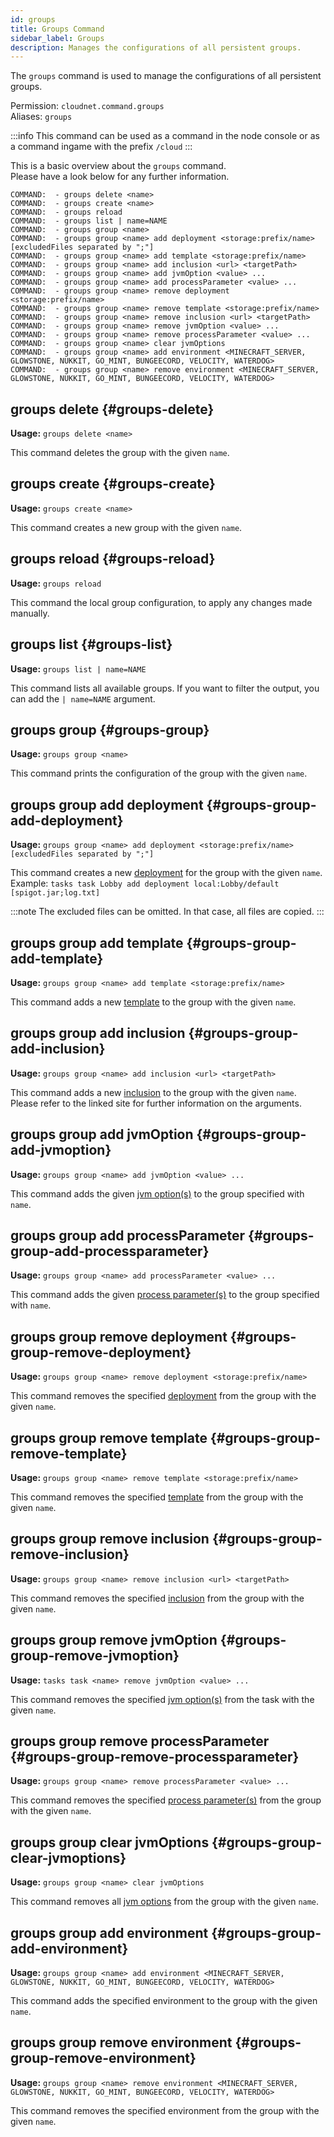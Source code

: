 ```yaml
---
id: groups
title: Groups Command
sidebar_label: Groups
description: Manages the configurations of all persistent groups.
---
```


The `groups` command is used to manage the configurations of all persistent groups.

Permission: `cloudnet.command.groups`  
Aliases: `groups`

:::info
This command can be used as a command in the node console or as a command ingame with the prefix `/cloud`
:::

This is a basic overview about the `groups` command.  
Please have a look below for any further information.
```
COMMAND:  - groups delete <name>
COMMAND:  - groups create <name>
COMMAND:  - groups reload
COMMAND:  - groups list | name=NAME
COMMAND:  - groups group <name>
COMMAND:  - groups group <name> add deployment <storage:prefix/name> [excludedFiles separated by ";"]
COMMAND:  - groups group <name> add template <storage:prefix/name>
COMMAND:  - groups group <name> add inclusion <url> <targetPath>
COMMAND:  - groups group <name> add jvmOption <value> ...
COMMAND:  - groups group <name> add processParameter <value> ...
COMMAND:  - groups group <name> remove deployment <storage:prefix/name>
COMMAND:  - groups group <name> remove template <storage:prefix/name>
COMMAND:  - groups group <name> remove inclusion <url> <targetPath>
COMMAND:  - groups group <name> remove jvmOption <value> ...
COMMAND:  - groups group <name> remove processParameter <value> ...
COMMAND:  - groups group <name> clear jvmOptions
COMMAND:  - groups group <name> add environment <MINECRAFT_SERVER, GLOWSTONE, NUKKIT, GO_MINT, BUNGEECORD, VELOCITY, WATERDOG>
COMMAND:  - groups group <name> remove environment <MINECRAFT_SERVER, GLOWSTONE, NUKKIT, GO_MINT, BUNGEECORD, VELOCITY, WATERDOG>
```

## groups delete {#groups-delete}
**Usage:** `groups delete <name>`

This command deletes the group with the given `name`.

## groups create {#groups-create}
**Usage:** `groups create <name>`

This command creates a new group with the given `name`.

## groups reload {#groups-reload}
**Usage:** `groups reload`

This command the local group configuration, to apply any changes made manually.

## groups list {#groups-list}
**Usage:** `groups list | name=NAME`

This command lists all available groups. If you want to filter the output, you can add the `| name=NAME` argument.

## groups group {#groups-group}
**Usage:** `groups group <name>`

This command prints the configuration of the group with the given `name`.

## groups group add deployment {#groups-group-add-deployment}
**Usage:** `groups group <name> add deployment <storage:prefix/name> [excludedFiles separated by ";"]`

This command creates a new [deployment](../components/tasks.md#deployments) for the group with the given `name`.
Example: `tasks task Lobby add deployment local:Lobby/default [spigot.jar;log.txt]`

:::note
The excluded files can be omitted. In that case, all files are copied.
:::

## groups group add template {#groups-group-add-template}
**Usage:** `groups group <name> add template <storage:prefix/name>`

This command adds a new [template](../components/templates.md) to the group with the given `name`.

## groups group add inclusion {#groups-group-add-inclusion}
**Usage:** `groups group <name> add inclusion <url> <targetPath>`

This command adds a new [inclusion](../components/tasks.md#includes) to the group with the given `name`.  
Please refer to the linked site for further information on the arguments.

## groups group add jvmOption {#groups-group-add-jvmoption}
**Usage:** `groups group <name> add jvmOption <value> ...`

This command adds the given [jvm option(s)](../components/tasks.md#jvmoptions) to the group specified with `name`.

## groups group add processParameter {#groups-group-add-processparameter}
**Usage:** `groups group <name> add processParameter <value> ...`

This command adds the given [process parameter(s)](../components/tasks.md#processparameters) to the group specified with `name`.

## groups group remove deployment {#groups-group-remove-deployment}
**Usage:** `groups group <name> remove deployment <storage:prefix/name>`

This command removes the specified [deployment](../components/tasks.md#deployments) from the group with the given `name`.

## groups group remove template {#groups-group-remove-template}
**Usage:** `groups group <name> remove template <storage:prefix/name>`

This command removes the specified [template](../components/tasks.md#templates) from the group with the given `name`.

## groups group remove inclusion {#groups-group-remove-inclusion}
**Usage:** `groups group <name> remove inclusion <url> <targetPath>`

This command removes the specified [inclusion](../components/tasks.md#includes) from the group with the given `name`.

## groups group remove jvmOption {#groups-group-remove-jvmoption}
**Usage:** `tasks task <name> remove jvmOption <value> ...`

This command removes the specified [jvm option(s)](../components/tasks.md#jvmoptions) from the task with the given `name`.

## groups group remove processParameter {#groups-group-remove-processparameter}
**Usage:** `groups group <name> remove processParameter <value> ...`

This command removes the specified [process parameter(s)](../components/tasks.md#processparameters) from the group with the given `name`.

## groups group clear jvmOptions {#groups-group-clear-jvmoptions}
**Usage:** `groups group <name> clear jvmOptions`

This command removes all [jvm options](../components/tasks.md#jvmoptions) from the group with the given `name`.

## groups group add environment {#groups-group-add-environment}
**Usage:** `groups group <name> add environment <MINECRAFT_SERVER, GLOWSTONE, NUKKIT, GO_MINT, BUNGEECORD, VELOCITY, WATERDOG>`

This command adds the specified environment to the group with the given `name`.

## groups group remove environment {#groups-group-remove-environment}
**Usage:** `groups group <name> remove environment <MINECRAFT_SERVER, GLOWSTONE, NUKKIT, GO_MINT, BUNGEECORD, VELOCITY, WATERDOG>`

This command removes the specified environment from the group with the given `name`.